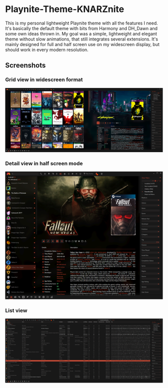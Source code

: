 # Playnite-Theme-KNARZnite
This is my personal lightweight Playnite theme with all the features I need. It's basically the default theme with bits from Harmony and DH_Dawn and some own ideas thrown in. My goal was a simple, lightweight and elegant theme without slow animations, that still integrates several extensions. It's mainly designed for full and half screen use on my widescreen display, but should work in every modern resolution.

## Screenshots
### Grid view in widescreen format
![Screenshot](https://raw.githubusercontent.com/HerrKnarz/Playnite-Theme-KNARZnite/main/screenshots/GridView.webp)
### Detail view in half screen mode
![Screenshot](https://raw.githubusercontent.com/HerrKnarz/Playnite-Theme-KNARZnite/main/screenshots/DetailView.webp)
### List view
![Screenshot](https://raw.githubusercontent.com/HerrKnarz/Playnite-Theme-KNARZnite/main/screenshots/ListView.webp)

